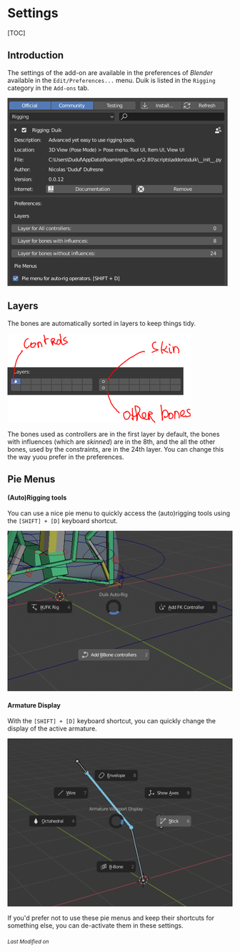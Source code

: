 # Settings

[TOC]

## Introduction

The settings of the add-on are available in the preferences of *Blender* available in the `Edit/Preferences...` menu.
Duik is listed in the `Rigging` category in the `Add-ons` tab.

![Settings Panel](img/settings.png)

## Layers

The bones are automatically sorted in layers to keep things tidy.

![Layers](img/default-layers.png)

The bones used as controllers are in the first layer by default, the bones with influences (which are *skinned*) are in the 8th, and the all the other bones, used by the constraints, are in the 24th layer. You can change this the way yuou prefer in the preferences.

## Pie Menus

#### (Auto)Rigging tools

You can use a nice pie menu to quickly access the (auto)rigging tools using the `[SHIFT] + [D]` keyboard shortcut.

![Pie menu](img/pie_menu_autorig.png)

#### Armature Display

With the `[SHIFT] + [D]` keyboard shortcut, you can quickly change the display of the active armature.

![Armature display pie menu](img/armature_display_pie_menu.png)

If you'd prefer not to use these pie menus and keep their shortcuts for something else, you can de-activate them in these settings.


<sub>*Last Modified on <script type="text/javascript"> document.write(document.lastModified) </script>*</sub>